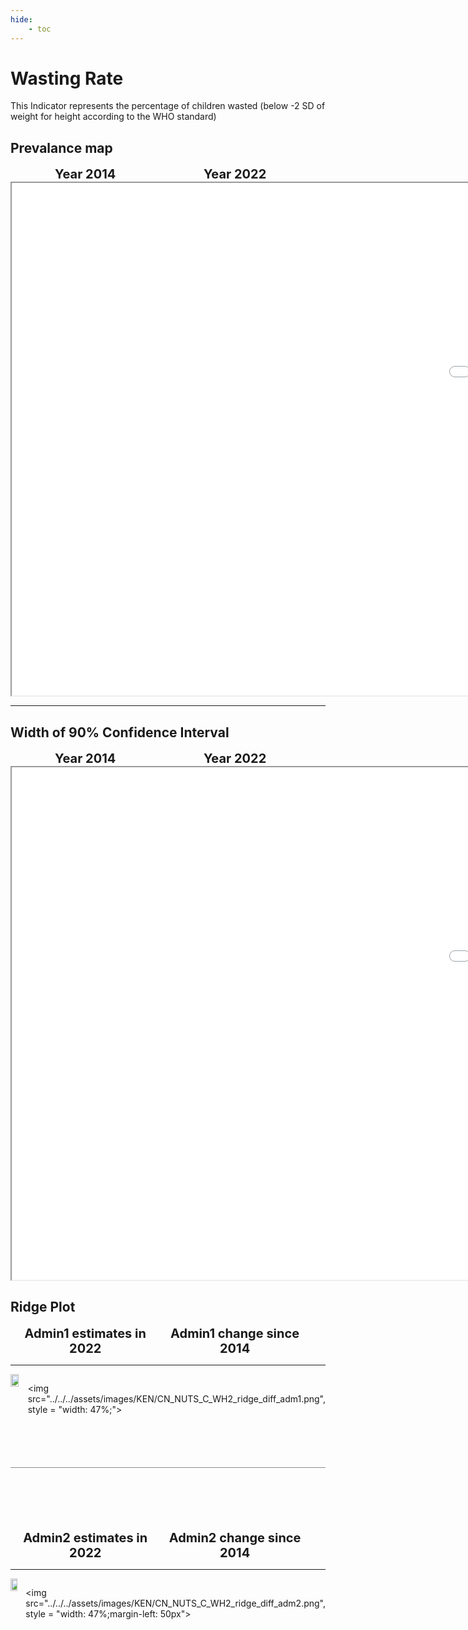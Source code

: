 ```yaml
---
hide:
    - toc
---
```

# Wasting Rate

This Indicator represents the percentage of children wasted (below -2 SD of weight for height according to the WHO standard)
## Prevalance map

<div style="width: 95%; display:grid; grid-template-columns: repeat(2, 1fr); gap: 0px; text-align:center; font-weight:bold;x">
  <div style="font-size: 20px">Year 2014</div>
  <div style="font-size: 20px">Year 2022</div>
</div>

<iframe src="../../../assets/images/KEN/CN_NUTS_C_WH2_detail.html" style = "width: 2000px; height: 820px"></iframe>

---

## Width of 90% Confidence Interval

<div style="width: 95%; display:grid; grid-template-columns: repeat(2, 1fr); gap: 0px; text-align:center; font-weight:bold;x">
  <div style="font-size: 20px">Year 2014</div>
  <div style="font-size: 20px">Year 2022</div>
</div>

<iframe src="../../../assets/images/KEN/CN_NUTS_C_WH2_detail_ci.html" style = "width: 2000px; height: 820px"></iframe>


## Ridge Plot

<div style="width: 95%; display:grid; grid-template-columns: repeat(2, 1fr); gap: 0px; text-align:center; font-weight:bold;x">
  <div style="font-size: 20px">Admin1 estimates in 2022</div>
  <div style="font-size: 20px">Admin1 change since 2014</div>
</div>

---

<div style="display: flex">
<img src="../../../assets/images/KEN/CN_NUTS_C_WH2_ridge_adm1.png", style = "width: 47%;">

<img src="../../../assets/images/KEN/CN_NUTS_C_WH2_ridge_diff_adm1.png", style = "width: 47%;">

</div>

<hr style="height: 1px; background-color: #8c8c8cff; border: none; margin: 20px 0; margin-bottom: 100px; margin-top: 70px;">


<div style="width: 95%; display:grid; grid-template-columns: repeat(2, 1fr); gap: 0px; text-align:center; font-weight:bold;x">
  <div style="font-size: 20px">Admin2 estimates in 2022</div>
  <div style="font-size: 20px">Admin2 change since 2014</div>
</div>

---

<div style="display: flex">
<img src="../../../assets/images/KEN/CN_NUTS_C_WH2_ridge_adm2.png", style = "width: 47%">

<img src="../../../assets/images/KEN/CN_NUTS_C_WH2_ridge_diff_adm2.png", style = "width: 47%;margin-left: 50px">

</div>